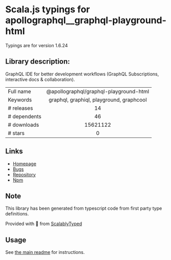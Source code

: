 
# Scala.js typings for apollographql__graphql-playground-html

Typings are for version 1.6.24

## Library description:
GraphQL IDE for better development workflows (GraphQL Subscriptions, interactive docs & collaboration).

|                    |                 |
| ------------------ | :-------------: |
| Full name          | @apollographql/graphql-playground-html |
| Keywords           | graphql, graphiql, playground, graphcool |
| # releases         | 14 |
| # dependents       | 46 |
| # downloads        | 15621122 |
| # stars            | 0 |

## Links
- [Homepage](https://github.com/graphcool/graphql-playground/tree/master/packages/graphql-playground-html)
- [Bugs](https://github.com/graphcool/graphql-playground/issues)
- [Repository](https://github.com/graphcool/graphql-playground)
- [Npm](https://www.npmjs.com/package/%40apollographql%2Fgraphql-playground-html)
    


## Note
This library has been generated from typescript code from first party type definitions.

Provided with :purple_heart: from [ScalablyTyped](https://github.com/oyvindberg/ScalablyTyped)

## Usage
See [the main readme](../../readme.md) for instructions.


